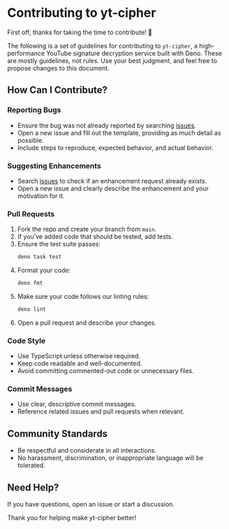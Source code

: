 # Contributing to yt-cipher

First off, thanks for taking the time to contribute! 🎉

The following is a set of guidelines for contributing to `yt-cipher`, a high-performance YouTube signature decryption service built with Deno. These are mostly guidelines, not rules. Use your best judgment, and feel free to propose changes to this document.

## How Can I Contribute?

### Reporting Bugs

- Ensure the bug was not already reported by searching [issues](https://github.com/ryanwtf88/yt-cipher/issues).
- Open a new issue and fill out the template, providing as much detail as possible.
- Include steps to reproduce, expected behavior, and actual behavior.

### Suggesting Enhancements

- Search [issues](https://github.com/ryanwtf88/yt-cipher/issues) to check if an enhancement request already exists.
- Open a new issue and clearly describe the enhancement and your motivation for it.

### Pull Requests

1. Fork the repo and create your branch from `main`.
2. If you’ve added code that should be tested, add tests.
3. Ensure the test suite passes:  
   ```bash
   deno task test
   ```
4. Format your code:
   ```bash
   deno fmt
   ```
5. Make sure your code follows our linting rules:
   ```bash
   deno lint
   ```
6. Open a pull request and describe your changes.

### Code Style

- Use TypeScript unless otherwise required.
- Keep code readable and well-documented.
- Avoid committing commented-out code or unnecessary files.

### Commit Messages

- Use clear, descriptive commit messages.
- Reference related issues and pull requests when relevant.

## Community Standards

- Be respectful and considerate in all interactions.
- No harassment, discrimination, or inappropriate language will be tolerated.

## Need Help?

If you have questions, open an issue or start a discussion.

Thank you for helping make yt-cipher better!
